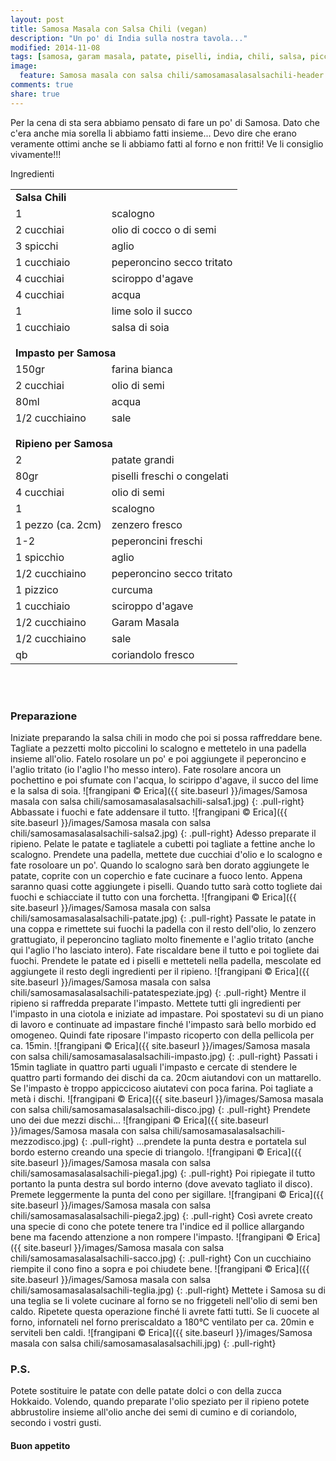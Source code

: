 ```yaml
---
layout: post
title: Samosa Masala con Salsa Chili (vegan)
description: "Un po' di India sulla nostra tavola..."
modified: 2014-11-08
tags: [samosa, garam masala, patate, piselli, india, chili, salsa, piccante, vegan]
image:
  feature: Samosa masala con salsa chili/samosamasalasalsachili-header.jpg
comments: true
share: true
---
```


Per la cena di sta sera abbiamo pensato di fare un po' di Samosa. Dato che c'era anche mia sorella li abbiamo fatti insieme... Devo dire che erano veramente ottimi anche se li abbiamo fatti al forno e non fritti! Ve li consiglio vivamente!!!


<div class="ingredients">
  <div class="ingredients-title">Ingredienti</div>
  <table>
    <tbody>
      <tr>
        <td colspan="2"><b>Salsa Chili</b></td>
      </tr>
      <tr>
        <td>1</td>
        <td>scalogno</td>
      </tr>
      <tr>
        <td>2 cucchiai</td>
        <td>olio di cocco o di semi</td>
      </tr>
      <tr>
        <td>3 spicchi</td>
        <td>aglio</td>
      </tr>
      <tr>
        <td>1 cucchiaio</td>
        <td>peperoncino secco tritato</td>
      </tr>
      <tr>
        <td>4 cucchiai</td>
        <td>sciroppo d'agave</td>
      </tr>
      <tr>
        <td>4 cucchiai</td>
        <td>acqua</td>
      </tr>
      <tr>
        <td>1</td>
        <td>lime solo il succo</td>
      </tr>
      <tr>
        <td>1 cucchiaio</td>
        <td>salsa di soia</td>
      </tr>
      <tr style="height: 15px;"></tr>
      <tr>          
        <td colspan="2"><b>Impasto per Samosa</b></td>
      </tr>
      <tr>
        <td>150gr</td>
        <td>farina bianca</td>
      </tr>
      <tr>      
        <td>2 cucchiai</td>
        <td>olio di semi</td>
      </tr>
      <tr>      
        <td>80ml</td>
        <td>acqua</td>
      </tr>
      <tr>
        <td>1/2 cucchiaino</td>
        <td>sale</td>
      </tr>
      <tr style="height: 15px;"></tr>
      <tr>          
        <td colspan="2"><b>Ripieno per Samosa</b></td>
      </tr>      
      <tr>
        <td>2</td>
        <td>patate grandi</td>
      </tr>
      <tr>
        <td>80gr</td>
        <td>piselli freschi o congelati</td>
      </tr>
      <tr>
        <td>4 cucchiai</td>
        <td>olio di semi</td>
      </tr>
      <tr>
        <td>1</td>
        <td>scalogno</td>
      </tr>
      <tr>
        <td>1 pezzo (ca. 2cm)</td>
        <td>zenzero fresco</td>
      </tr>      
      <tr>
        <td>1-2</td>
        <td>peperoncini freschi</td>
      </tr>
      <tr>
        <td>1 spicchio</td>
        <td>aglio</td>
      </tr>
      <tr>
        <td>1/2 cucchiaino</td>
        <td>peperoncino secco tritato</td>
      </tr>
      <tr>
        <td>1 pizzico</td>
        <td>curcuma</td>
      </tr>
      <tr>
        <td>1 cucchiaio</td>
        <td>sciroppo d'agave</td>
      </tr>
      <tr>
        <td>1/2 cucchiaino</td>
        <td>Garam Masala</td>
      </tr>
      <tr>
        <td>1/2 cucchiaino</td>
        <td>sale</td>
      </tr>
      <tr>
        <td>qb</td>
        <td>coriandolo fresco</td>        
      </tr>
    </tbody>
  </table>
  <br></br>
</div>


<h3>
  <font color="grey">
    <i class="icon-cogs"></i>
  </font> Preparazione
</h3>

Iniziate preparando la salsa chili in modo che poi si possa raffreddare bene. Tagliate a pezzetti molto piccolini lo scalogno e mettetelo in una padella insieme all'olio. Fatelo rosolare un po' e poi aggiungete il peperoncino e l'aglio tritato (io l'aglio l'ho messo intero). Fate rosolare ancora un pochettino e poi sfumate con l'acqua, lo scirippo d'agave, il succo del lime e la salsa di soia.
![frangipani © Erica]({{ site.baseurl }}/images/Samosa masala con salsa chili/samosamasalasalsachili-salsa1.jpg)
{: .pull-right}
Abbassate i fuochi e fate addensare il tutto.
![frangipani © Erica]({{ site.baseurl }}/images/Samosa masala con salsa chili/samosamasalasalsachili-salsa2.jpg)
{: .pull-right}
Adesso preparate il ripieno. Pelate le patate e tagliatele a cubetti poi tagliate a fettine anche lo scalogno. Prendete una padella, mettete due cucchiai d'olio e lo scalogno e fate rosoloare un po'. Quando lo scalogno sarà ben dorato aggiungete le patate, coprite con un coperchio e fate cucinare a fuoco lento. Appena saranno quasi cotte aggiungete i piselli. Quando tutto sarà cotto togliete dai fuochi e schiacciate il tutto con una forchetta.
![frangipani © Erica]({{ site.baseurl }}/images/Samosa masala con salsa chili/samosamasalasalsachili-patate.jpg)
{: .pull-right}
Passate le patate in una coppa e rimettete sui fuochi la padella con il resto dell'olio, lo zenzero grattugiato, il peperoncino tagliato molto finemente e l'aglio tritato (anche qui l'aglio l'ho lasciato intero). Fate riscaldare bene il tutto e poi togliete dai fuochi. Prendete le patate ed i piselli e metteteli nella padella, mescolate ed aggiungete il resto degli ingredienti per il ripieno.
![frangipani © Erica]({{ site.baseurl }}/images/Samosa masala con salsa chili/samosamasalasalsachili-patatespeziate.jpg)
{: .pull-right}
Mentre il ripieno si raffredda preparate l'impasto. Mettete tutti gli ingredienti per l'impasto in una ciotola e iniziate ad impastare. Poi spostatevi su di un piano di lavoro e continuate ad impastare finché l'impasto sarà bello morbido ed omogeneo. Quindi fate riposare l'impasto ricoperto con della pellicola per ca. 15min.
![frangipani © Erica]({{ site.baseurl }}/images/Samosa masala con salsa chili/samosamasalasalsachili-impasto.jpg)
{: .pull-right}
Passati i 15min tagliate in quattro parti uguali l'impasto e cercate di stendere le quattro parti formando dei dischi da ca. 20cm aiutandovi con un mattarello. Se l'impasto è troppo appiccicoso aiutatevi con poca farina. Poi tagliate a metà i dischi.
![frangipani © Erica]({{ site.baseurl }}/images/Samosa masala con salsa chili/samosamasalasalsachili-disco.jpg)
{: .pull-right}
Prendete uno dei due mezzi dischi...
![frangipani © Erica]({{ site.baseurl }}/images/Samosa masala con salsa chili/samosamasalasalsachili-mezzodisco.jpg)
{: .pull-right}
...prendete la punta destra e portatela sul bordo esterno creando una specie di triangolo.
![frangipani © Erica]({{ site.baseurl }}/images/Samosa masala con salsa chili/samosamasalasalsachili-piega1.jpg)
{: .pull-right}
Poi ripiegate il tutto portanto la punta destra sul bordo interno (dove avevato tagliato il disco). Premete leggermente la punta del cono per sigillare.
![frangipani © Erica]({{ site.baseurl }}/images/Samosa masala con salsa chili/samosamasalasalsachili-piega2.jpg)
{: .pull-right}
Così avrete creato una specie di cono che potete tenere tra l'indice ed il pollice allargando bene ma facendo attenzione a non rompere l'impasto.
![frangipani © Erica]({{ site.baseurl }}/images/Samosa masala con salsa chili/samosamasalasalsachili-sacco.jpg)
{: .pull-right}
Con un cucchiaino riempite il cono fino a sopra e poi chiudete bene. 
![frangipani © Erica]({{ site.baseurl }}/images/Samosa masala con salsa chili/samosamasalasalsachili-teglia.jpg)
{: .pull-right}
Mettete i Samosa su di una teglia se li volete cucinare al forno se no friggeteli nell'olio di semi ben caldo. Ripetete questa operazione finché li avrete fatti tutti. Se li cuocete al forno, infornateli nel forno preriscaldato a 180°C ventilato per ca. 20min e serviteli ben caldi.
![frangipani © Erica]({{ site.baseurl }}/images/Samosa masala con salsa chili/samosamasalasalsachili.jpg)
{: .pull-right}

<h3>
  <font color="#FFCC00">
    <i class="icon-lightbulb"></i>
  </font> P.S.
</h3>

Potete sostituire le patate con delle patate dolci o con della zucca Hokkaido. Volendo, quando preparate l'olio speziato per il ripieno potete abbrustolire insieme all'olio anche dei semi di cumino e di coriandolo, secondo i vostri gusti.

<h4>Buon appetito
  <font color="red">
    <i class="icon-smile"></i>
  </font>
</h4>
